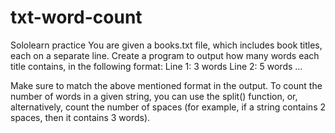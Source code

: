 # txt-word-count
Sololearn practice
You are given a books.txt file, which includes book titles, each on a separate line.
Create a program to output how many words each title contains, in the following format:
Line 1: 3 words
Line 2: 5 words
...

Make sure to match the above mentioned format in the output.
To count the number of words in a given string, you can use the split() function, or, alternatively, count the number of spaces (for example, if a string contains 2 spaces, then it contains 3 words).

